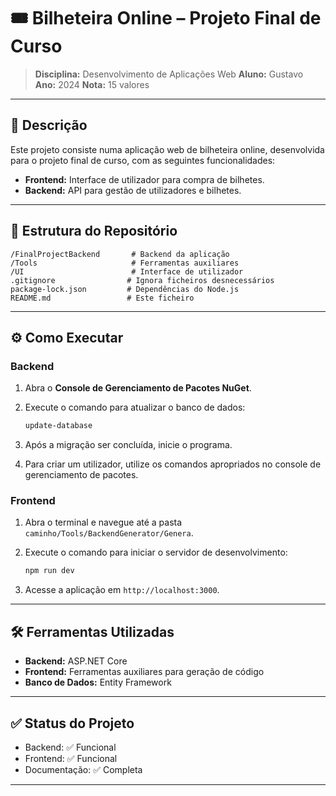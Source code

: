 # 🎟️ Bilheteira Online – Projeto Final de Curso

> **Disciplina:** Desenvolvimento de Aplicações Web
> **Aluno:** Gustavo
> **Ano:** 2024
> **Nota:** 15 valores

---

## 📄 Descrição

Este projeto consiste numa aplicação web de bilheteira online, desenvolvida para o projeto final de curso, com as seguintes funcionalidades:

* **Frontend:** Interface de utilizador para compra de bilhetes.
* **Backend:** API para gestão de utilizadores e bilhetes.

---

## 🧩 Estrutura do Repositório

```
/FinalProjectBackend       # Backend da aplicação
/Tools                     # Ferramentas auxiliares
/UI                        # Interface de utilizador
.gitignore                # Ignora ficheiros desnecessários
package-lock.json         # Dependências do Node.js
README.md                 # Este ficheiro
```

---

## ⚙️ Como Executar

### Backend

1. Abra o **Console de Gerenciamento de Pacotes NuGet**.
2. Execute o comando para atualizar o banco de dados:

   ```bash
   update-database
   ```
3. Após a migração ser concluída, inicie o programa.
4. Para criar um utilizador, utilize os comandos apropriados no console de gerenciamento de pacotes.

### Frontend

1. Abra o terminal e navegue até a pasta `caminho/Tools/BackendGenerator/Genera`.
2. Execute o comando para iniciar o servidor de desenvolvimento:

   ```bash
   npm run dev
   ```
3. Acesse a aplicação em `http://localhost:3000`.

---

## 🛠️ Ferramentas Utilizadas

* **Backend:** ASP.NET Core
* **Frontend:** Ferramentas auxiliares para geração de código
* **Banco de Dados:** Entity Framework

---

## ✅ Status do Projeto

* Backend: ✅ Funcional
* Frontend: ✅ Funcional
* Documentação: ✅ Completa

---
